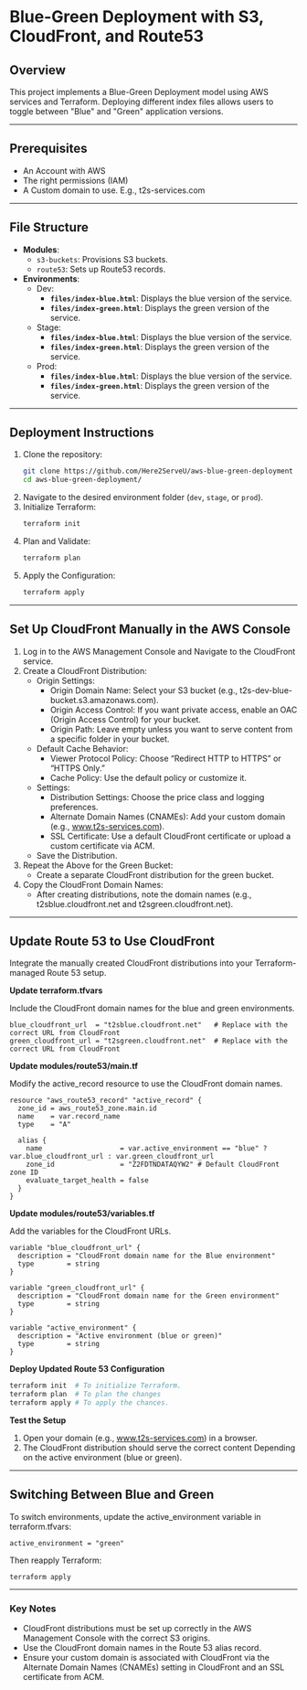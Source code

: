 # Blue-Green Deployment with S3, CloudFront, and Route53

## Overview
This project implements a Blue-Green Deployment model using AWS services and Terraform. Deploying different index files allows users to toggle between "Blue" and "Green" application versions.

---
## Prerequisites
- An Account with AWS
- The right permissions (IAM)
- A Custom domain to use. E.g., t2s-services.com

---
## File Structure
- **Modules**:
  - `s3-buckets`: Provisions S3 buckets.
  - `route53`: Sets up Route53 records.
- **Environments**:
  - Dev:
      - **`files/index-blue.html`**: Displays the blue version of the service.
      - **`files/index-green.html`**: Displays the green version of the service.
  - Stage:
      - **`files/index-blue.html`**: Displays the blue version of the service.
      - **`files/index-green.html`**: Displays the green version of the service.
  - Prod:
      - **`files/index-blue.html`**: Displays the blue version of the service.
      - **`files/index-green.html`**: Displays the green version of the service.

---
## Deployment Instructions
1. Clone the repository:
   ```bash
   git clone https://github.com/Here2ServeU/aws-blue-green-deployment
   cd aws-blue-green-deployment/
   ``` 
3. Navigate to the desired environment folder (`dev`, `stage`, or `prod`).
4. Initialize Terraform:
   ```bash
   terraform init
   ```
5. Plan and Validate:
   ```bash
   terraform plan
   ```
6. Apply the Configuration:
   ```bash
   terraform apply
   ```
---
## Set Up CloudFront Manually in the AWS Console
1. Log in to the AWS Management Console and Navigate to the CloudFront service.
2. Create a CloudFront Distribution:
   - Origin Settings:
       - Origin Domain Name: Select your S3 bucket (e.g., t2s-dev-blue-bucket.s3.amazonaws.com).
       - Origin Access Control: If you want private access, enable an OAC (Origin Access Control) for your bucket.
       - Origin Path: Leave empty unless you want to serve content from a specific folder in your bucket.
   - Default Cache Behavior:
       - Viewer Protocol Policy: Choose “Redirect HTTP to HTTPS” or “HTTPS Only.”
       - Cache Policy: Use the default policy or customize it.
   - Settings:
       - 	Distribution Settings: Choose the price class and logging preferences.
       - 	Alternate Domain Names (CNAMEs): Add your custom domain (e.g., www.t2s-services.com).
       - 	SSL Certificate: Use a default CloudFront certificate or upload a custom certificate via ACM.
   - Save the Distribution.
3. Repeat the Above for the Green Bucket:
   - Create a separate CloudFront distribution for the green bucket.
4. Copy the CloudFront Domain Names:
   - 	After creating distributions, note the domain names (e.g., t2sblue.cloudfront.net and t2sgreen.cloudfront.net).
---

## Update Route 53 to Use CloudFront
Integrate the manually created CloudFront distributions into your Terraform-managed Route 53 setup.

**Update terraform.tfvars**

Include the CloudFront domain names for the blue and green environments.
```hcl
blue_cloudfront_url  = "t2sblue.cloudfront.net"   # Replace with the correct URL from CloudFront
green_cloudfront_url = "t2sgreen.cloudfront.net"  # Replace with the correct URL from CloudFront
```

**Update modules/route53/main.tf**

Modify the active_record resource to use the CloudFront domain names.
```hcl
resource "aws_route53_record" "active_record" {
  zone_id = aws_route53_zone.main.id
  name    = var.record_name
  type    = "A"

  alias {
    name                   = var.active_environment == "blue" ? var.blue_cloudfront_url : var.green_cloudfront_url
    zone_id                = "Z2FDTNDATAQYW2" # Default CloudFront zone ID
    evaluate_target_health = false
  }
}
```

**Update modules/route53/variables.tf**

Add the variables for the CloudFront URLs.
```hcl
variable "blue_cloudfront_url" {
  description = "CloudFront domain name for the Blue environment"
  type        = string
}

variable "green_cloudfront_url" {
  description = "CloudFront domain name for the Green environment"
  type        = string
}

variable "active_environment" {
  description = "Active environment (blue or green)"
  type        = string
}
```

**Deploy Updated Route 53 Configuration**
```bash
terraform init  # To initialize Terraform.
terraform plan  # To plan the changes
terraform apply # To apply the chances.
```

**Test the Setup**
1.	Open your domain (e.g., www.t2s-services.com) in a browser.
2.	The CloudFront distribution should serve the correct content Depending on the active environment (blue or green).
---

## Switching Between Blue and Green
To switch environments, update the active_environment variable in terraform.tfvars:
```hcl
active_environment = "green"
```

Then reapply Terraform:
```hcl
terraform apply
```
---

### Key Notes
- CloudFront distributions must be set up correctly in the AWS Management Console with the correct S3 origins.
- Use the CloudFront domain names in the Route 53 alias record.
- Ensure your custom domain is associated with CloudFront via the Alternate Domain Names (CNAMEs) setting in CloudFront and an SSL certificate from ACM.
